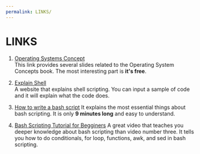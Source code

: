 ```yaml
---
permalink: LINKS/
---
```


# LINKS
1. [Operating Systems Concept](https://www.os-book.com/OS10/slide-dir/)<br>
This link provides several slides related to the Operating System Concepts book. The most interesting part is **it's free**.

2. [Explain Shell](https://explainshell.com/)<br>
A website that explains shell scripting. You can input a sample of code and it will explain what the code does.

3. [How to write a bash script](https://youtu.be/F-gskSl4pwQ?si=w0nNzj2F2PnedSCL)
It explains the most essential things about bash scripting. It is only **9 minutes long** and easy to understand.

5. [Bash Scripting Tutorial for Begginers](https://youtu.be/tK9Oc6AEnR4?si=SmasGRBzUf0S9CHy)
A great video that teaches you deeper knowledge about bash scripting than video number three. It tells you how to do conditionals, for loop, functions, awk, and sed in bash scripting.
